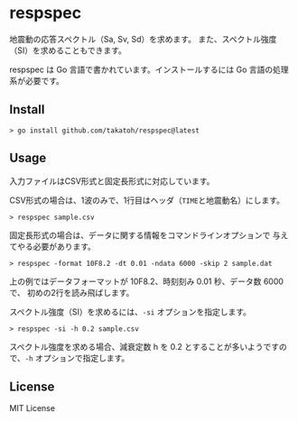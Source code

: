 # respspec

地震動の応答スペクトル（Sa, Sv, Sd）を求めます。
また、スペクトル強度（SI）を求めることもできます。

respspec は Go 言語で書かれています。インストールするには Go 言語の処理系が必要です。

## Install

    > go install github.com/takatoh/respspec@latest

## Usage

入力ファイルはCSV形式と固定長形式に対応しています。

CSV形式の場合は、1波のみで、1行目はヘッダ（`TIME`と地震動名）にします。

    > respspec sample.csv

固定長形式の場合は、データに関する情報をコマンドラインオプションで
与えてやる必要があります。

    > respspec -format 10F8.2 -dt 0.01 -ndata 6000 -skip 2 sample.dat

上の例ではデータフォーマットが 10F8.2、時刻刻み 0.01 秒、データ数 6000で、
初めの2行を読み飛ばします。

スペクトル強度（SI）を求めるには、`-si` オプションを指定します。

    > respspec -si -h 0.2 sample.csv

スペクトル強度を求める場合、減衰定数 h を 0.2 とすることが多いようですので、`-h` オプションで指定します。

## License

MIT License
